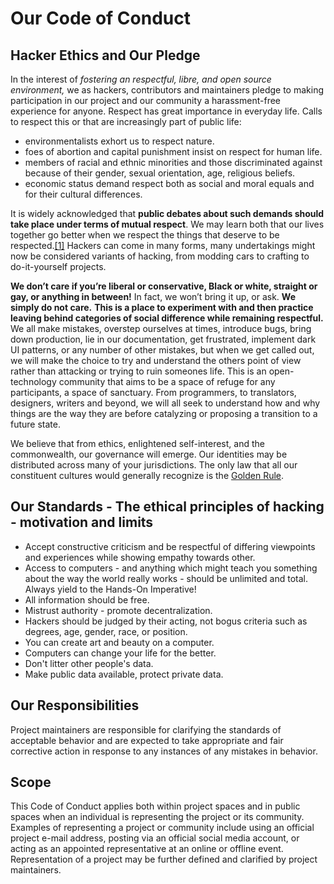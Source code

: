# Our Code of Conduct

## Hacker Ethics and Our Pledge

In the interest of _fostering an respectful, libre, and open source environment,_ we as hackers,
contributors and maintainers pledge to making participation in our project and
our community a harassment-free experience for anyone. Respect has great importance in everyday life. Calls to respect this or that are increasingly part of public life:

- environmentalists exhort us to respect nature.
- foes of abortion and capital punishment insist on respect for human life.
- members of racial and ethnic minorities and those discriminated against because of their gender, sexual orientation, age, religious beliefs.
- economic status demand respect both as social and moral equals and for their cultural differences.

It is widely acknowledged that **public debates about such demands should take place under terms of mutual respect**. We may learn both that our lives together go better when we respect the things that deserve to be respected.[[1]](https://plato.stanford.edu/entries/respect/) Hackers can come in many forms, many undertakings might now be considered variants of hacking, from modding cars to crafting to do-it-yourself projects.

**We don’t care if you’re liberal or conservative, Black or white, straight or gay, or anything in between!** In fact, we won’t bring it up, or ask. **We simply do not care.** **This is a place to experiment with and then practice leaving behind categories of social difference while remaining respectful.** We all make mistakes, overstep ourselves at times, introduce bugs, bring down production, lie in our documentation, get frustrated, implement dark UI patterns, or any number of other mistakes, but when we get called out, we will make the choice to try and understand the others point of view rather than attacking or trying to ruin someones life. This is an open-technology community that aims to be a space of refuge for any participants, a space of sanctuary. From programmers, to translators, designers, writers and beyond, we will all seek to understand how and why things are the way they are before catalyzing or proposing a transition to a future state.

We believe that from ethics, enlightened self-interest, and the commonwealth, our governance will emerge. Our identities may be distributed across many of your jurisdictions. The only law that all our constituent cultures would generally recognize is the [Golden Rule](https://en.wikipedia.org/wiki/Golden_Rule). 

## Our Standards - The ethical principles of hacking - motivation and limits

* Accept constructive criticism and be respectful of differing viewpoints and experiences while showing empathy towards other.
* Access to computers - and anything which might teach you something about the way the world really works - should be unlimited and total. Always yield to the Hands-On Imperative!
* All information should be free.
* Mistrust authority - promote decentralization.
* Hackers should be judged by their acting, not bogus criteria such as degrees, age, gender, race, or position.
* You can create art and beauty on a computer.
* Computers can change your life for the better.
* Don't litter other people's data.
* Make public data available, protect private data.

## Our Responsibilities

Project maintainers are responsible for clarifying the standards of acceptable
behavior and are expected to take appropriate and fair corrective action in
response to any instances of any mistakes in behavior.

## Scope

This Code of Conduct applies both within project spaces and in public spaces
when an individual is representing the project or its community. Examples of
representing a project or community include using an official project e-mail
address, posting via an official social media account, or acting as an appointed
representative at an online or offline event. Representation of a project may be
further defined and clarified by project maintainers.
